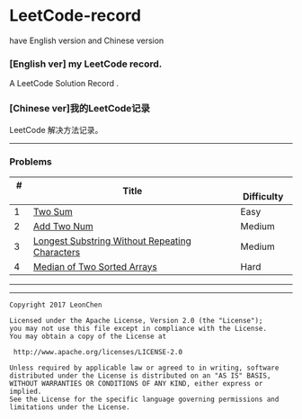 # LeetCode-record
have English version and Chinese version

### [English ver] my LeetCode record.
A LeetCode Solution Record .

### [Chinese ver]我的LeetCode记录
LeetCode 解决方法记录。

---

### Problems

|  #  | Title                           |  Difficulty  |
| --- | ---                             | ----------   |
| 1   | [Two Sum](https://github.com/LeonChen/LeetCode-record/tree/master/1%20Two%20Sum) |   Easy       |
| 2   | [Add Two Num](https://github.com/LeonChen/LeetCode-record/blob/master/2%20Add%20Two%20Num)| Medium       |
| 3   | [Longest Substring Without Repeating Characters](https://github.com/LeonChen/LeetCode-record/tree/master/3.%20Longest%20Substring%20Without%20Repeating%20Characters)| Medium       |
| 4   | [Median of Two Sorted Arrays](https://github.com/LeonChen/LeetCode-record/tree/master/4.%20Median%20of%20Two%20Sorted%20Arrays)| Hard       |


---



---

```
Copyright 2017 LeonChen

Licensed under the Apache License, Version 2.0 (the "License");
you may not use this file except in compliance with the License.
You may obtain a copy of the License at

 http://www.apache.org/licenses/LICENSE-2.0

Unless required by applicable law or agreed to in writing, software
distributed under the License is distributed on an "AS IS" BASIS,
WITHOUT WARRANTIES OR CONDITIONS OF ANY KIND, either express or implied.
See the License for the specific language governing permissions and
limitations under the License.
```
